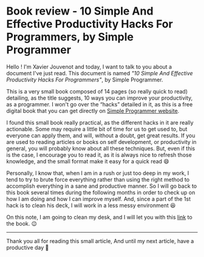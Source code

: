 # Book review - 10 Simple And Effective Productivity Hacks For Programmers, by Simple Programmer

Hello ! I'm Xavier Jouvenot and today, I want to talk to you about a document I've just read.
This document is named *"10 Simple And Effective Productivity Hacks For Programmers"*, by Simple Programmer.

This is a very small book composed of 14 pages (so really quick to read) detailing, as the title suggests, 10 ways you can improve your productivity, as a programmer. I won't go over the “hacks” detailed in it, as this is a free digital book that you can get directly on [Simple Programmer website](https://simpleprogrammer.com/10hacks/).

I found this small book really practical, as the different hacks in it are really actionable. Some may require a little bit of time for us to get used to, but everyone can apply them, and will, without a doubt, get great results.
If you are used to reading articles or books on self development, or productivity in general, you will probably know about all these techniques. But, even if this is the case, I encourage you to read it, as it is always nice to refresh those knowledge, and the small format make it easy for a quick read 😄

Personally, I know that, when I am in a rush or just too deep in my work, I tend to try to brute force everything rather than using the right method to accomplish everything in a sane and productive manner. So I will go back to this book several times during the following months in order to check up on how I am doing and how I can improve myself. And, since a part of the 1st hack is to clean his deck, I will work in a less messy environment 😆

On this note, I am going to clean my desk, and I will let you with this [link](https://simpleprogrammer.com/10hacks/) to the book. 😉

-----------

Thank you all for reading this small article,
And until my next article, have a productive day 🙂
